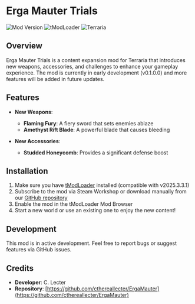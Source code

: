 # Erga Mauter Trials

![Mod Version](https://img.shields.io/badge/version-0.1.0.1-blue)
![tModLoader](https://img.shields.io/badge/tModLoader-2025.3.3.1-orange)
![Terraria](https://img.shields.io/badge/terraria-1.4.4.9-green)

## Overview
Erga Mauter Trials is a content expansion mod for Terraria that introduces new weapons, accessories, and challenges to enhance your gameplay experience. The mod is currently in early development (v0.1.0.0) and more features will be added in future updates.

## Features
- **New Weapons**:
  - **Flaming Fury**: A fiery sword that sets enemies ablaze
  - **Amethyst Rift Blade**: A powerful blade that causes bleeding

- **New Accessories**:
  - **Studded Honeycomb**: Provides a significant defense boost

## Installation
1. Make sure you have [tModLoader](https://store.steampowered.com/app/1281930/tModLoader/) installed (compatible with v2025.3.3.1)
2. Subscribe to the mod via Steam Workshop or download manually from our [GitHub repository](https://github.com/cthereallecter/ErgaMauter)
3. Enable the mod in the tModLoader Mod Browser
4. Start a new world or use an existing one to enjoy the new content!

## Development
This mod is in active development. Feel free to report bugs or suggest features via GitHub issues.

## Credits
- **Developer**: C. Lecter
- **Repository**: [https://github.com/cthereallecter/ErgaMauter](https://github.com/cthereallecter/ErgaMauter)
